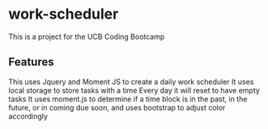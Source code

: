 # work-scheduler
This is a project for the UCB Coding Bootcamp

## Features
This uses Jquery and Moment JS to create a daily work scheduler
It uses local storage to store tasks with a time
Every day it will reset to have empty tasks
It uses moment.js to determine if a time block is in the past, in the future, or in coming due soon, and uses bootstrap to adjust color accordingly
